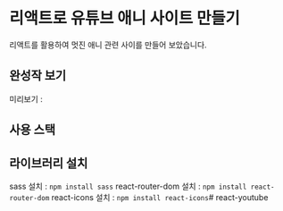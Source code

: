 # 리액트로 유튜브 애니 사이트 만들기

리액트를 활용하여 멋진 애니 관련 사이를 만들어 보았습니다.


## 완성작 보기
미리보기 : 

## 사용 스택

## 라이브러리 설치
sass 설치 : `npm install sass`
react-router-dom 설치 : `npm install react-router-dom`
react-icons 설치 : `npm install react-icons`#   r e a c t - y o u t u b e 
